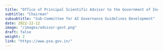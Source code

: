 ```yaml
---
title: "Office of Principal Scientific Advisor to the Government of India"
subtitle: "Chairman"
subsubtitle: "Sub-Committee for AI Governance Guidelines Development"
date: 2022-12-12
image: "/images/advisor-govt.png"
draft: false
weight: 2
link: "https://www.psa.gov.in/"
---
```




